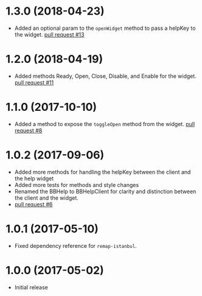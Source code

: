 # 1.3.0 (2018-04-23)

- Added an optional param to the `openWidget` method to pass a helpKey to the widget. [pull request #13](https://github.com/blackbaud/help-client/pull/13)

# 1.2.0 (2018-04-19)

- Added methods Ready, Open, Close, Disable, and Enable for the widget. [pull request #11](https://github.com/blackbaud/help-client/pull/11)

# 1.1.0 (2017-10-10)

- Added a method to expose the `toggleOpen` method from the widget. [pull request #8](https://github.com/blackbaud/help-client/pull/8)

# 1.0.2 (2017-09-06)

- Added more methods for handling the helpKey between the client and the help widget
- Added more tests for methods and style changes
- Renamed the BBHelp to BBHelpClient for clarity and distinction between the client and the widget.
- [pull request #6](https://github.com/blackbaud/help-client/pull/6)

# 1.0.1 (2017-05-10)

- Fixed dependency reference for `remap-istanbul`.

# 1.0.0 (2017-05-02)

- Initial release
